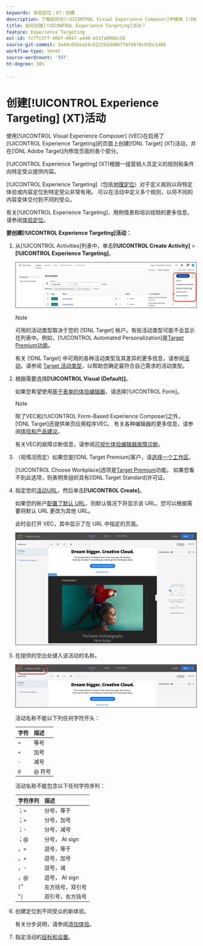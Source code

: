 ```yaml
---
keywords: 体验定位；XT；创建
description: 了解如何在[!UICONTROL Visual Experience Composer]中使用 [!DNL Adobe Target]  (VEC)来创建[!UICONTROL Experience Targeting] (XT)活动。
title: 如何创建[!UICONTROL Experience Targeting]活动？
feature: Experience Targeting
exl-id: fc7fc37f-40bf-4947-a4d0-e51fa09b6c56
source-git-commit: 3a44c05bea24c622292dd0b774f88f0c93be1d88
workflow-type: tm+mt
source-wordcount: '397'
ht-degree: 38%

---
```


# 创建[!UICONTROL Experience Targeting] (XT)活动

使用[!UICONTROL Visual Experience Composer] (VEC)在启用了[!UICONTROL Experience Targeting]的页面上创建[!DNL Target] (XT)活动，并在[!DNL Adobe Target]内修改页面的各个部分。

[!UICONTROL Experience Targeting] (XT)根据一组营销人员定义的规则和条件向特定受众提供内容。

[!UICONTROL Experience Targeting]（包括[地理定位](/help/main/c-target/c-audiences/c-target-rules/geo.md)）对于定义规则以将特定体验或内容定位到特定受众非常有用。 可以在活动中定义多个规则，以将不同的内容变体交付到不同的受众。

有关[!UICONTROL Experience Targeting]、用例情景和培训视频的更多信息，请参阅[体验定位](/help/main/c-activities/t-experience-target/experience-target.md)。

**要创建[!UICONTROL Experience Targeting]活动：**

1. 从[!UICONTROL Activities]列表中，单击&#x200B;**[!UICONTROL Create Activity]** > **[!UICONTROL Experience Targeting]**。

   ![“创建活动”>“体验定位”](/help/main/c-activities/t-experience-target/t-xt-create/assets/xt_select-1.png)

   >[!NOTE]
   >
   >可用的活动类型取决于您的 [!DNL Target] 帐户。有些活动类型可能不会显示在列表中。例如，[!UICONTROL Automated Personalization]是[Target Premium功能](/help/main/c-intro/intro.md#premium)。
   >
   >有关 [!DNL Target] 中可用的各种活动类型及其差异的更多信息，请参阅[活动](/help/main/c-activities/activities.md#concept_D317A95A1AB54674BA7AB65C7985BA03)。请参阅 [Target 活动类型](/help/main/c-activities/target-activities-guide.md)，以帮助您确定最符合自己需求的活动类型。

1. 根据需要选择&#x200B;**[!UICONTROL Visual (Default)]**。

   如果您希望使用[基于表单的体验编辑器](/help/main/c-experiences/form-experience-composer.md)，请选择[!UICONTROL Form]。

   >[!NOTE]
   >
   >除了VEC和[!UICONTROL Form-Based Experience Composer]之外，[!DNL Target]还提供单页应用程序VEC。 有关各种编辑器的更多信息，请参阅[体验和产品建议](/help/main/c-experiences/experiences.md)。
   >
   >有关VEC的故障诊断信息，请参阅[可视化体验编辑器故障诊断](/help/main/c-experiences/c-visual-experience-composer/r-troubleshoot-composer/troubleshoot-composer.md)。

1. （视情况而定）如果您是[!DNL Target Premium]客户，请[选择一个工作区](/help/main/administrating-target/c-user-management/property-channel/property-channel.md)。

   [!UICONTROL Choose Workplace]选项是[Target Premium](/help/main/c-intro/intro.md)功能。 如果您看不到此选项，则表明贵组织具有[!DNL Target Standard]许可证。

1. 指定您的[活动URL](/help/main/c-activities/t-experience-target/t-xt-create/xt-activity-url.md#concept_D28549AAA0A14E3BB5F05F32BE8ABC90)，然后单击&#x200B;**[!UICONTROL Create]**。

   如果您的帐户[配置了默认 URL](/help/main/administrating-target/visual-experience-composer-set-up.md)，则默认情况下将显示该 URL。您可以根据需要将默认 URL 更改为其他 URL。

   此时会打开 VEC，其中显示了在 URL 中指定的页面。

   ![VEC 中的体验定位活动](/help/main/c-activities/t-experience-target/t-xt-create/assets/xt-in-vec.png)

1. 在提供的空白处键入该活动的名称。

   ![名称字段](/help/main/c-activities/t-experience-target/t-xt-create/assets/xt_name-new.png)

   活动名称不能以下列任何字符开头：

   | 字符 | 描述 |
   |--- |--- |
   | `=` | 等号 |
   | `+` | 加号 |
   | `-` | 减号 |
   | `@` | @ 符号 |

   活动名称不能包含以下任何字符序列：

   | 字符序列 | 描述 |
   |--- |--- |
   | ；= | 分号，等于 |
   | ；+ | 分号，加号 |
   | ；- | 分号，减号 |
   | ；@ | 分号， At sign |
   | ，= | 逗号，等于 |
   | ，+ | 逗号，加号 |
   | ，- | 逗号，减 |
   | ，@ | 逗号， At sign |
   | `[`” | 左方括号，双引号 |
   | &quot;`]` | 双引号，右方括号 |

1. 创建定位到不同受众的新体验。

   有关分步说明，请参阅[添加体验](/help/main/c-activities/t-experience-target/t-xt-create/xt-add-experience.md)。

1. 指定活动的[目标和设置](/help/main/c-activities/t-experience-target/t-xt-create/xt-goals-and-settings.md#reference_B25389FD6F3A4989801E740364B089CC)。
